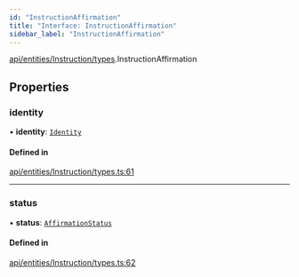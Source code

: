```yaml
---
id: "InstructionAffirmation"
title: "Interface: InstructionAffirmation"
sidebar_label: "InstructionAffirmation"
---
```


[api/entities/Instruction/types](../../../../../../modules/API/Entities/Instruction/Types/Types.md).InstructionAffirmation

## Properties

### identity

• **identity**: [`Identity`](../../../../../../classes/API/Entities/Identity/Identity.md)

#### Defined in

[api/entities/Instruction/types.ts:61](https://github.com/PolymeshAssociation/polymesh-sdk/blob/de58d40fd/src/api/entities/Instruction/types.ts#L61)

___

### status

• **status**: [`AffirmationStatus`](../../../../../../enums/API/Entities/Instruction/Types/AffirmationStatus/AffirmationStatus.md)

#### Defined in

[api/entities/Instruction/types.ts:62](https://github.com/PolymeshAssociation/polymesh-sdk/blob/de58d40fd/src/api/entities/Instruction/types.ts#L62)
